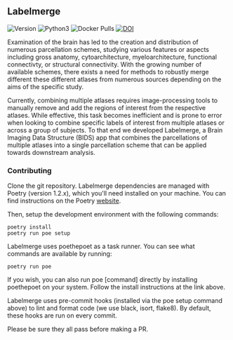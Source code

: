 ## Labelmerge
![Version](https://img.shields.io/github/v/tag/khanlab/labelmerge?label=version)
![Python3](https://img.shields.io/badge/python-3.8_|_3.9_|_3.10-blue.svg)
![Docker Pulls](https://img.shields.io/docker/pulls/khanlab/labelmerge)
[![DOI](https://zenodo.org/badge/DOI/10.5281/zenodo.7636410.svg)](https://doi.org/10.5281/zenodo.7636410)


Examination of the brain has led to the creation and distribution of numerous parcellation schemes, studying various features or aspects including gross anatomy, cytoarchitecture, myeloarchitecture, functional connectivty, or structural connectivity. With the growing number of available schemes, there exists a need for methods to robustly merge different these different atlases from numerous sources depending on the aims of the specific study.  

Currently, combining multiple atlases requires image-processing tools to manually remove and add the regions of interest from the respective atlases. While effective, this task becomes inefficient and is prone to error when looking to combine specific labels of interest from multiple atlases or across a group of subjects. To that end we developed Labelmerge, a Brain Imaging Data Structure (BIDS) app that combines the parcellations of multiple atlases into a single parcellation scheme that can be applied towards downstream analysis.


### Contributing
Clone the git repository. Labelmerge dependencies are managed with Poetry
(version 1.2.x), which you'll need installed on your machine.
You can find instructions on the Poetry
[website](https://python-poetry.org/docs/).

Then, setup the development environment with the following commands:

```
poetry install
poetry run poe setup
```

Labelmerge uses poethepoet as a task runner.
You can see what commands are available by running:

```
poetry run poe
```

If you wish, you can also run poe [command] directly by installing poethepoet
on your system. Follow the install instructions at the link above.

Labelmerge uses pre-commit hooks (installed via the poe setup command above) to 
lint and format code (we use black, isort, flake8). By default, these hooks are
run on every commit.

Please be sure they all pass before making a PR.


